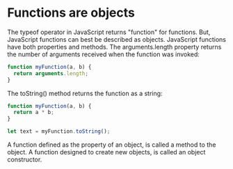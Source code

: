 # Functions are objects

The typeof operator in JavaScript returns "function" for functions. But, JavaScript functions can best be described as objects. JavaScript functions have both properties and methods. The arguments.length property returns the number of arguments received when the function was invoked:

```js
function myFunction(a, b) {
  return arguments.length;
}
```

The toString() method returns the function as a string:

```js
function myFunction(a, b) {
  return a * b;
}

let text = myFunction.toString();
```

A function defined as the property of an object, is called a method to the object. A function designed to create new objects, is called an object constructor.

